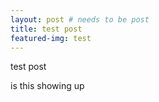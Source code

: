 ```yaml
---
layout: post # needs to be post
title: test post
featured-img: test
---
```


test post

is this showing up